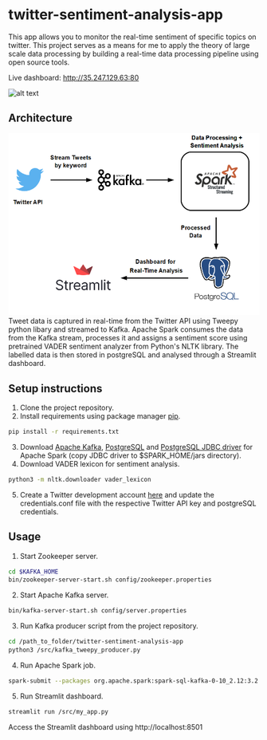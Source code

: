 # twitter-sentiment-analysis-app
This app allows you to monitor the real-time sentiment of specific topics on twitter. This project serves as a means for me to apply the theory of large scale data processing by building a real-time data processing pipeline using open source tools. 

Live dashboard: http://35.247.129.63:80

![alt text](https://github.com/YongKuok/twitter-sentiment-analysis-app/blob/main/streamlit_dashboard_preview.gif) <br />

## Architecture
![alt text](https://github.com/YongKuok/twitter-sentiment-analysis-app/blob/main/workflow.png) <br />
Tweet data is captured in real-time from the Twitter API using Tweepy python libary and streamed to Kafka. Apache Spark consumes the data from the Kafka stream, processes it and assigns a sentiment score using pretrained VADER sentiment analyzer from Python's NLTK library. The labelled data is then stored in postgreSQL and analysed through a Streamlit dashboard. 

## Setup instructions
1. Clone the project repository.
2. Install requirements using package manager [pip](https://pip.pypa.io/en/stable/).
```bash
pip install -r requirements.txt
```
3. Download [Apache Kafka](https://www.apache.org/dyn/closer.cgi?path=/kafka/3.2.0/kafka_2.13-3.2.0.tgz), [PostgreSQL](https://www.postgresql.org/download/linux/ubuntu/) and [PostgreSQL JDBC driver](https://jdbc.postgresql.org/download.html) for Apache Spark (copy JDBC driver to $SPARK_HOME/jars directory).
4. Download VADER lexicon for sentiment analysis.
```bash
python3 -m nltk.downloader vader_lexicon
```
5. Create a Twitter development account [here](https://developer.twitter.com/en/apply-for-access) and update the credentials.conf file with the respective Twitter API key and postgreSQL credentials.

## Usage
1. Start Zookeeper server. 
```bash
cd $KAFKA_HOME
bin/zookeeper-server-start.sh config/zookeeper.properties
```
2. Start Apache Kafka server.
```bash
bin/kafka-server-start.sh config/server.properties
```
3. Run Kafka producer script from the project repository.
```bash
cd /path_to_folder/twitter-sentiment-analysis-app
python3 /src/kafka_tweepy_producer.py
```
4. Run Apache Spark job.
```bash
spark-submit --packages org.apache.spark:spark-sql-kafka-0-10_2.12:3.2.1 /src/spark_processor.py
```
5. Run Streamlit dashboard.
```bash
streamlit run /src/my_app.py
```
Access the Streamlit dashboard using http://localhost:8501
